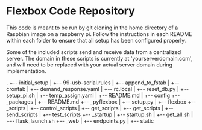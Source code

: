 # Flexbox Code Repository

This code is meant to be run by git cloning in the home directory of a Raspbian image on a raspberry pi. Follow the instructions in each README within each folder to ensure that all setup has been configured properly.

Some of the included scripts send and receive data from a centralized server. The domain in these scripts is currently at 'yourserverdomain.com', and will need to be replaced with your actual server domain during implementation.

.
+-- initial_setup
|   +-- 99-usb-serial.rules
|   +-- append_to_fstab
|   +-- crontab
|   +-- demand_response.yaml
|   +-- rc.local
|   +-- reset_db.py
|   +-- setup_pi.sh
|   +-- temp_assign.yaml
|   +-- README.md
|   +-- config
+-- _packages
|   +-- README.md
+-- _pyflexbox
|   +-- setup.py
|   +-- flexbox
+-- _scripts
|   +-- control_scripts
|   +-- get_scripts
|   +-- get_scripts
|   +-- send_scripts
|   +-- test_scripts
+-- _startup
|   +-- startup.sh
|   +-- get_all.sh
|   +-- flask_launch.sh
+-- _web
|   +-- endpoints.py
|   +-- static